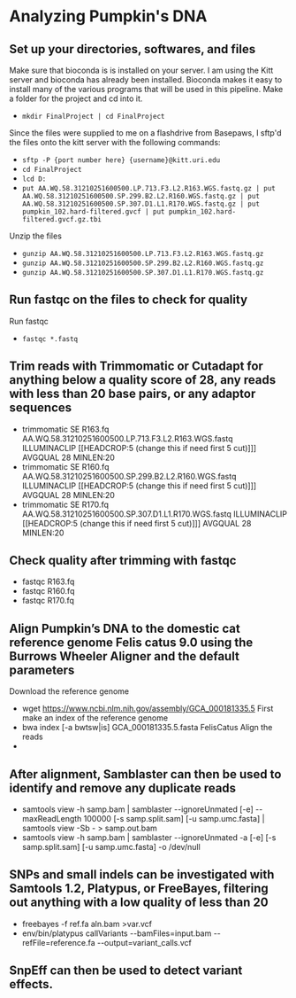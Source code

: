 # Analyzing Pumpkin's DNA 
## Set up your directories, softwares, and files 
Make sure that bioconda is is installed on your server. I am using the Kitt server and bioconda has already been installed. Bioconda makes it easy to install many of the various programs that will be used in this pipeline.
Make a folder for the project and cd into it.
- `mkdir FinalProject | cd FinalProject`

Since the files were supplied to me on a flashdrive from Basepaws, I sftp'd the files onto the kitt server with the following commands:
- `sftp -P {port number here} {username}@kitt.uri.edu`
- `cd FinalProject`
- `lcd D:`
- `put AA.WQ.58.31210251600500.LP.713.F3.L2.R163.WGS.fastq.gz | put AA.WQ.58.31210251600500.SP.299.B2.L2.R160.WGS.fastq.gz | put AA.WQ.58.31210251600500.SP.307.D1.L1.R170.WGS.fastq.gz | put pumpkin_102.hard-filtered.gvcf | put pumpkin_102.hard-filtered.gvcf.gz.tbi`

Unzip the files
- `gunzip AA.WQ.58.31210251600500.LP.713.F3.L2.R163.WGS.fastq.gz`
- `gunzip AA.WQ.58.31210251600500.SP.299.B2.L2.R160.WGS.fastq.gz`
- `gunzip AA.WQ.58.31210251600500.SP.307.D1.L1.R170.WGS.fastq.gz`

## Run fastqc on the files to check for quality
Run fastqc
- `fastqc *.fastq`

## Trim reads with Trimmomatic or Cutadapt for anything below a quality score of 28, any reads with less than 20 base pairs, or any adaptor sequences
- trimmomatic SE R163.fq AA.WQ.58.31210251600500.LP.713.F3.L2.R163.WGS.fastq ILLUMINACLIP [[HEADCROP:5 (change this if need first 5 cut)]]] AVGQUAL 28 MINLEN:20
- trimmomatic SE R160.fq AA.WQ.58.31210251600500.SP.299.B2.L2.R160.WGS.fastq ILLUMINACLIP [[HEADCROP:5 (change this if need first 5 cut)]]] AVGQUAL 28 MINLEN:20
- trimmomatic SE R170.fq AA.WQ.58.31210251600500.SP.307.D1.L1.R170.WGS.fastq ILLUMINACLIP [[HEADCROP:5 (change this if need first 5 cut)]]] AVGQUAL 28 MINLEN:20

## Check quality after trimming with fastqc
- fastqc R163.fq 
- fastqc R160.fq
- fastqc R170.fq

## Align Pumpkin’s DNA to the domestic cat reference genome Felis catus 9.0 using the Burrows Wheeler Aligner and the default parameters 
Download the reference genome
- wget https://www.ncbi.nlm.nih.gov/assembly/GCA_000181335.5
First make an index of the reference genome
- bwa index [-a bwtsw|is] GCA_000181335.5.fasta FelisCatus
Align the reads
-

## After alignment, Samblaster can then be used to identify and remove any duplicate reads
- samtools view -h samp.bam | samblaster --ignoreUnmated [-e] --maxReadLength 100000 [-s samp.split.sam] [-u samp.umc.fasta] | samtools view -Sb - > samp.out.bam
- samtools view -h samp.bam | samblaster --ignoreUnmated -a [-e] [-s samp.split.sam] [-u samp.umc.fasta] -o /dev/null

## SNPs and small indels can be investigated with Samtools 1.2, Platypus, or FreeBayes, filtering out anything with a low quality of less than 20
- freebayes -f ref.fa aln.bam >var.vcf
- env/bin/platypus callVariants --bamFiles=input.bam --refFile=reference.fa --output=variant_calls.vcf

## SnpEff can then be used to detect variant effects. 
